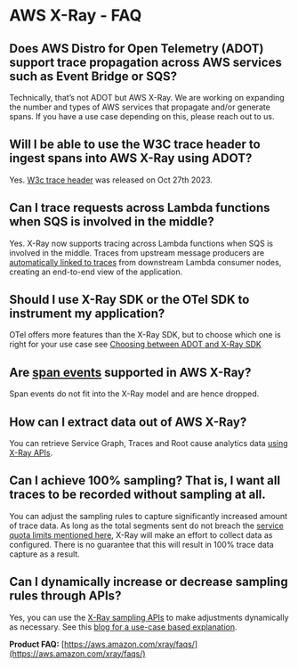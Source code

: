 # AWS X-Ray - FAQ

## Does AWS Distro for Open Telemetry (ADOT) support trace propagation across AWS services such as Event Bridge or SQS?

Technically, that’s not ADOT but AWS X-Ray. We are working on expanding the number and types of AWS services that propagate and/or generate spans. If you have a use case depending on this, please reach out to us.

## Will I be able to use the W3C trace header to ingest spans into AWS X-Ray using ADOT?

Yes. [W3c trace header](https://aws.amazon.com/about-aws/whats-new/2023/10/aws-x-ray-w3c-format-trace-ids-distributed-tracing/) was released on Oct 27th 2023.

## Can I trace requests across Lambda functions when SQS is involved in the middle?

Yes. X-Ray now supports tracing across Lambda functions when SQS is involved in the middle. Traces from upstream message producers are [automatically linked to traces](https://docs.aws.amazon.com/xray/latest/devguide/xray-services-sqs.html) from downstream Lambda consumer nodes, creating an end-to-end view of the application.

## Should I use X-Ray SDK or the OTel SDK to instrument my application?

OTel offers more features than the X-Ray SDK, but to choose which one is right for your use case see [Choosing between ADOT and X-Ray SDK](https://docs.aws.amazon.com/xray/latest/devguide/xray-instrumenting-your-app.html#xray-instrumenting-choosing)

##  Are [span events](https://opentelemetry.io/docs/instrumentation/ruby/manual/#add-span-events) supported in AWS X-Ray?

Span events do not fit into the X-Ray model and are hence dropped.

## How can I extract data out of AWS X-Ray?

You can retrieve Service Graph, Traces and Root cause analytics data [using X-Ray APIs](https://docs.aws.amazon.com/xray/latest/devguide/xray-api-gettingdata.html).

## Can I achieve 100% sampling? That is, I want all traces to be recorded without sampling at all.

You can adjust the sampling rules to capture significantly increased amount of trace data. As long as the total segments sent do not breach the [service quota limits mentioned here](https://docs.aws.amazon.com/general/latest/gr/xray.html#limits_xray), X-Ray will make an effort to collect data as configured. There is no guarantee that this will result in 100% trace data capture as a result.

## Can I dynamically increase or decrease sampling rules through APIs?

Yes, you can use the [X-Ray sampling APIs](https://docs.aws.amazon.com/xray/latest/devguide/xray-api-sampling.html) to make adjustments dynamically as necessary. See this [blog for a use-case based explanation](https://aws.amazon.com/blogs/mt/dynamically-adjusting-x-ray-sampling-rules/).

**Product FAQ:** [https://aws.amazon.com/xray/faqs/](https://aws.amazon.com/xray/faqs/)

